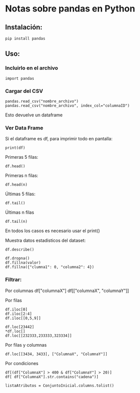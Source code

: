 # Notas sobre pandas en Python

## Instalación:

	pip install pandas

## Uso:
### Incluirlo en el archivo

	import pandas

### Cargar del CSV
	pandas.read_csv("nombre_archivo")
	pandas.read_csv("nombre_archivo", index_col="columnaID") 
Esto devuelve un dataframe 

### Ver Data Frame
Si el dataframe es df, para imprimir todo en pantalla:
	
	print(df)

Primeras 5 filas:
	
	df.head()

Primeras n filas:

	df.head(n)

Últimas 5 filas:
	
	df.tail()

Últimas n filas
	
	df.tail(n)

En todos los casos es necesario usar el print()

Muestra datos estadisticos del dataset:

	df.describe()

	df.dropna()
	df.fillna(valor)
	df.fillna({"clumna1": 0, "columna2": 4})

### Filtrar:
Por columnas
	df["columnaX"]
	df[["columnaX", "columnaY"]]

Por filas

	df.iloc[0]
	df.iloc[2:4]
	df.iloc[[0,5,9]]

	df.loc[23442]
	*df.loc[]
	df.loc[[232333,233333,323334]]

Por filas y columnas
	
	df.loc[[3434, 3433], ["ColumnaX", "ColumnaY"]]

Por condiciones

	df[(df["ColumnaX"] > 400 & df["ColumnaY"] > 20)]
	df[ df["ColumnaX"].str.contains("cadena")]

	listaAtributos = ConjuntoInicial.columns.tolist()
